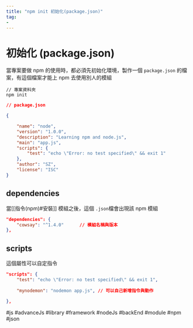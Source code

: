 ```yaml
---
title: "npm init 初始化(package.json)"
tag: 
- 
---
```

# 初始化 (package.json)
當專案要做 npm 的使用時，都必須先初始化環境，製作一個 `package.json` 的檔案，有這個檔案才能上 npm 去使用別人的模組
```shell
// 專案資料夾
npm init
```

```json
// package.json

{

	"name": "node",
	"version": "1.0.0",
	"description": "Learning npm and node.js",
	"main": "app.js",
	"scripts": {
		"test": "echo \"Error: no test specified\" && exit 1"
	},
	"author": "SZ",
	"license": "ISC"
}
```

## dependencies
當[[指令(npm)#安裝]] 模組之後，這個 `.json`檔會出現該 npm 模組
```json
"dependencies": {
	"cowsay": "^1.4.0"		// 模組名稱與版本
},
```

## scripts
這個屬性可以自定指令
```json
"scripts": {
	"test": "echo \"Error: no test specified\" && exit 1",
	
	"mynodemon": "nodemon app.js", // 可以自己新增指令與動作
	
},
```

#js #advanceJs #library #framework #nodeJs #backEnd #module #npm #json